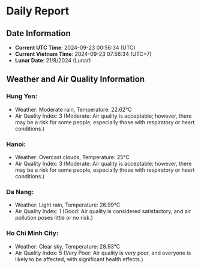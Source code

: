 # Daily Report
## Date Information
- **Current UTC Time**: 2024-09-23 00:56:34 (UTC)
- **Current Vietnam Time**: 2024-09-23 07:56:34 (UTC+7)
- **Lunar Date**: 21/8/2024 (Lunar)

## Weather and Air Quality Information

### Hung Yen:
- Weather: Moderate rain, Temperature: 22.62°C
- Air Quality Index: 3 (Moderate: Air quality is acceptable; however, there may be a risk for some people, especially those with respiratory or heart conditions.)

### Hanoi:
- Weather: Overcast clouds, Temperature: 25°C
- Air Quality Index: 3 (Moderate: Air quality is acceptable; however, there may be a risk for some people, especially those with respiratory or heart conditions.)

### Da Nang:
- Weather: Light rain, Temperature: 26.99°C
- Air Quality Index: 1 (Good: Air quality is considered satisfactory, and air pollution poses little or no risk.)

### Ho Chi Minh City:
- Weather: Clear sky, Temperature: 28.93°C
- Air Quality Index: 5 (Very Poor: Air quality is very poor, and everyone is likely to be affected, with significant health effects.)
